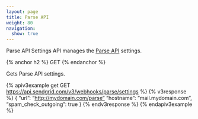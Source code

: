 ```yaml
---
layout: page
title: Parse API
weight: 80
navigation:
  show: true
---
```


Parse API Settings API manages the [Parse API]({{root_url}}/API_Reference/Webhooks/parse.html) settings.

{% anchor h2 %}
GET
{% endanchor %}

Gets Parse API settings.

{% apiv3example get GET https://api.sendgrid.com/v3/webhooks/parse/settings %}
{% v3response %}
{
  “url”: “http://mydomain.com/parse”
  “hostname”: “mail.mydomain.com”,
  “spam_check_outgoing”: true
}
{% endv3response %}
{% endapiv3example %}
